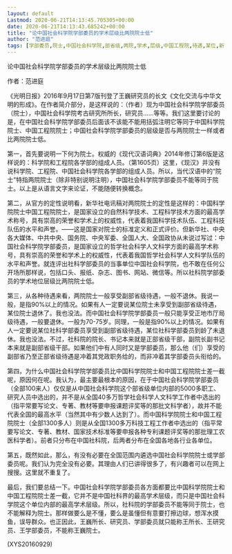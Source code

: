 ```yaml
---
layout: default
Lastmod: 2020-06-21T14:13:45.705305+00:00
date: 2020-06-21T14:13:43.685242+00:00
title: "论中国社会科学院学部委员的学术层级比两院院士低"
author: "范进庭"
tags: [学部委员,院士,中国社会科学院,部省级,两院,学术,层级,中国工程院,待遇,某位,新语丝]
---
```


论中国社会科学院学部委员的学术层级比两院院士低

作者：范进庭

《光明日报》2016年9月17日第7版刊登了王巍研究员的长文《文化交流与中华文明的形成》。在作者简介部分，是这样说的：（作者）现为中国社会科学院学部委员（院士），中国社会科学院考古研究所所长，研究员……等等。我们这里要讨论的是，在中国社会科学院学部委员后面该不该能不能用括弧注明它等同于中国科学院院士、中国工程院院士；中国社会科学院学部委员的层级是否与两院院士一样或者比两院院士低。

第一，首先要说明一下何为院士。权威的《现代汉语词典》2014年修订第6版是这样说的：科学院和工程院各学部的组成人员。（第1605页）这里，《现汉》并没有说科学院、工程院、中国社会科学院各学部的组成人员。所以，当代汉语中的“院士”特指两院院士（除非特别说明注明），中国社会科学院学部委员不能等同于院士。以上是从语言文字来论证，不能随便转换概念。

第二，从官方的定性说明看，新华社电讯稿对两院院士的定性是这样的：中国科学院院士中国工程院院士，是国家设立的自然科学技术、工程科学技术方面的最高学术称号，具有崇高的荣誉和学术上的权威性，代表着我国科学技术队伍、工程科技队伍的水平和声誉。——这是国家对院士的标准定义和正式评价。但新华社、中央各大媒体、中共中央、国务院、中央军委、全国人大、全国政协从未说过写过：中国社会科学院学部委员，是国家设立的哲学社会科学人文科学方面的最高学术称号，具有崇高的荣誉和学术上的权威性，代表着我国哲学社会科学人文科学队伍的水平和声誉。就连评出社科学部委员的当事单位中国社会科学院，也不敢在任何公开场所那样说，包括口头、报纸、杂志、图书、网站、微信等。所以社科院学部委员的学术地位层级比两院院士低。

第三，从各种待遇来看，两院院士一般享受副部省级待遇，一般不退休。我说一般，是指90%以上的情况。如果有人一定要说某位院士未享受到副部省级待遇，某位院士退休了。我也没法。而中国社会科学院学部委员一般只能享受正地市厅局级待遇，一般要退休。一般为70-75岁。同理，一般是指90%以上的情况。如果有人一定要说某位社科学部委员享受到副部省级待遇，某位社科学部委员到龄了未退休。我也没法。不过，社科院的院长、书记本来就是正部省级干部，副院长副书记本来就是副部省级干部。如果他们中有人同时又是学部委员，那么他（们）享受的副部省乃至正部省级待遇是冲着其党政职务给的，而非冲着其学部委员头衔给的。

第四，为什么中国社会科学院学部委员比中国科学院院士和中国工程院院士差一截呢，原因何在呢。我认为，最主要最根本的原因，在于中国社会科学院学部委员（全部100来人）仅仅是从中国社会科学院这个部省级单位内部的5000多职工、研究人员中选出的，并不是从全国40多万哲学社会科学人文科学工作者中选出的（指平常要写论文、专著、教材等要申报课题评奖等的那批文科学者），故并不能代表全国的最高水平（当然其中有少数人达到了）。而中国科学院院士和中国工程院院士（全部1300多人）则是从全国1300多万科技工程工作者中选出的（指平常要写论文、专著、教材、国家技术标准等要申报各种专利课题评奖等的那批理工农医科学者）。前者只分布在中国社科院，后两者分布在全国各地各行业各单位。

第五，既然如此，那么，有没有必要在全国范围内遴选中国社会科学院院士或学部委员呢。我们认为完全没有必要。其理由人们已讲得很多了，有兴趣者可以在网上搜搜。这里就不重复了。

最后，我们要总结一下。中国社会科学院学部委员各方面都要比中国科学院院士和中国工程院院士差一截，它并不是中国社科界的最高学术层级，而只是中国社会科学院这个单位内部的最高学术层级。所以，社科院的学部委员不能等同于院士，也不能解释为院士。那样做要么是不懂，要么是虽懂但有意要打擦边球，想浑水摸鱼，误导群众。也正因此，王巍所长、研究员、学部委员就只能称王所长、王研究员、王学部委员，不能称王巍院士。

(XYS20160929)

